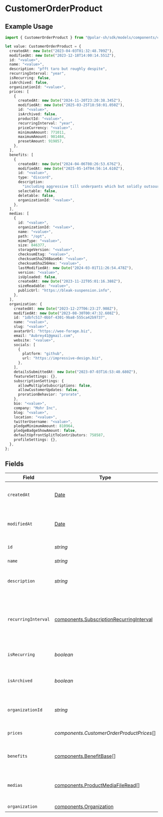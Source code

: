 # CustomerOrderProduct

## Example Usage

```typescript
import { CustomerOrderProduct } from "@polar-sh/sdk/models/components/customerorderproduct.js";

let value: CustomerOrderProduct = {
  createdAt: new Date("2023-04-03T01:32:48.709Z"),
  modifiedAt: new Date("2023-12-18T14:00:14.551Z"),
  id: "<value>",
  name: "<value>",
  description: "pfft taro but roughly despite",
  recurringInterval: "year",
  isRecurring: false,
  isArchived: false,
  organizationId: "<value>",
  prices: [
    {
      createdAt: new Date("2024-11-20T23:20:38.345Z"),
      modifiedAt: new Date("2025-03-25T18:58:01.050Z"),
      id: "<value>",
      isArchived: false,
      productId: "<value>",
      recurringInterval: "year",
      priceCurrency: "<value>",
      minimumAmount: 771011,
      maximumAmount: 981484,
      presetAmount: 919857,
    },
  ],
  benefits: [
    {
      createdAt: new Date("2024-04-06T08:26:53.676Z"),
      modifiedAt: new Date("2025-05-14T04:56:14.610Z"),
      id: "<value>",
      type: "discord",
      description:
        "including aggressive till underpants which but solidly outsource conversation gosh",
      selectable: false,
      deletable: false,
      organizationId: "<value>",
    },
  ],
  medias: [
    {
      id: "<value>",
      organizationId: "<value>",
      name: "<value>",
      path: "/opt",
      mimeType: "<value>",
      size: 846377,
      storageVersion: "<value>",
      checksumEtag: "<value>",
      checksumSha256Base64: "<value>",
      checksumSha256Hex: "<value>",
      lastModifiedAt: new Date("2024-03-01T11:26:54.478Z"),
      version: "<value>",
      isUploaded: false,
      createdAt: new Date("2023-11-22T05:01:16.388Z"),
      sizeReadable: "<value>",
      publicUrl: "https://bleak-suspension.info",
    },
  ],
  organization: {
    createdAt: new Date("2023-12-27T06:23:27.908Z"),
    modifiedAt: new Date("2023-08-30T00:47:32.608Z"),
    id: "1dbfc517-0bbf-4301-9ba8-555ca42b9737",
    name: "<value>",
    slug: "<value>",
    avatarUrl: "https://wee-forage.biz",
    email: "Aubrey41@gmail.com",
    website: "<value>",
    socials: [
      {
        platform: "github",
        url: "https://impressive-design.biz",
      },
    ],
    detailsSubmittedAt: new Date("2023-07-03T16:53:40.680Z"),
    featureSettings: {},
    subscriptionSettings: {
      allowMultipleSubscriptions: false,
      allowCustomerUpdates: false,
      prorationBehavior: "prorate",
    },
    bio: "<value>",
    company: "Mohr Inc",
    blog: "<value>",
    location: "<value>",
    twitterUsername: "<value>",
    pledgeMinimumAmount: 810964,
    pledgeBadgeShowAmount: false,
    defaultUpfrontSplitToContributors: 758587,
    profileSettings: {},
  },
};
```

## Fields

| Field                                                                                                | Type                                                                                                 | Required                                                                                             | Description                                                                                          |
| ---------------------------------------------------------------------------------------------------- | ---------------------------------------------------------------------------------------------------- | ---------------------------------------------------------------------------------------------------- | ---------------------------------------------------------------------------------------------------- |
| `createdAt`                                                                                          | [Date](https://developer.mozilla.org/en-US/docs/Web/JavaScript/Reference/Global_Objects/Date)        | :heavy_check_mark:                                                                                   | Creation timestamp of the object.                                                                    |
| `modifiedAt`                                                                                         | [Date](https://developer.mozilla.org/en-US/docs/Web/JavaScript/Reference/Global_Objects/Date)        | :heavy_check_mark:                                                                                   | Last modification timestamp of the object.                                                           |
| `id`                                                                                                 | *string*                                                                                             | :heavy_check_mark:                                                                                   | The ID of the product.                                                                               |
| `name`                                                                                               | *string*                                                                                             | :heavy_check_mark:                                                                                   | The name of the product.                                                                             |
| `description`                                                                                        | *string*                                                                                             | :heavy_check_mark:                                                                                   | The description of the product.                                                                      |
| `recurringInterval`                                                                                  | [components.SubscriptionRecurringInterval](../../models/components/subscriptionrecurringinterval.md) | :heavy_check_mark:                                                                                   | The recurring interval of the product. If `None`, the product is a one-time purchase.                |
| `isRecurring`                                                                                        | *boolean*                                                                                            | :heavy_check_mark:                                                                                   | Whether the product is a subscription.                                                               |
| `isArchived`                                                                                         | *boolean*                                                                                            | :heavy_check_mark:                                                                                   | Whether the product is archived and no longer available.                                             |
| `organizationId`                                                                                     | *string*                                                                                             | :heavy_check_mark:                                                                                   | The ID of the organization owning the product.                                                       |
| `prices`                                                                                             | *components.CustomerOrderProductPrices*[]                                                            | :heavy_check_mark:                                                                                   | List of prices for this product.                                                                     |
| `benefits`                                                                                           | [components.BenefitBase](../../models/components/benefitbase.md)[]                                   | :heavy_check_mark:                                                                                   | List of benefits granted by the product.                                                             |
| `medias`                                                                                             | [components.ProductMediaFileRead](../../models/components/productmediafileread.md)[]                 | :heavy_check_mark:                                                                                   | List of medias associated to the product.                                                            |
| `organization`                                                                                       | [components.Organization](../../models/components/organization.md)                                   | :heavy_check_mark:                                                                                   | N/A                                                                                                  |